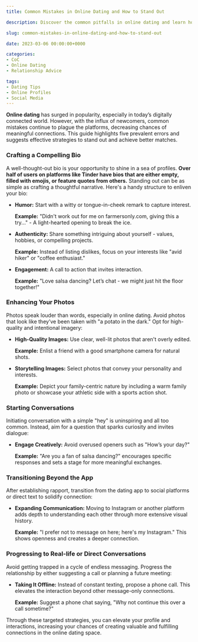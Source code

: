 ```yaml
---
title: Common Mistakes in Online Dating and How to Stand Out

description: Discover the common pitfalls in online dating and learn how to create a standout profile with actionable tips for more meaningful connections.

slug: common-mistakes-in-online-dating-and-how-to-stand-out

date: 2023-03-06 00:00:00+0000

categories:
- CoC
- Online Dating
- Relationship Advice

tags:
- Dating Tips
- Online Profiles
- Social Media
---
```


**Online dating** has surged in popularity, especially in today’s digitally connected world. However, with the influx of newcomers, common mistakes continue to plague the platforms, decreasing chances of meaningful connections. This guide highlights five prevalent errors and suggests effective strategies to stand out and achieve better matches.

### Crafting a Compelling Bio

A well-thought-out bio is your opportunity to shine in a sea of profiles. **Over half of users on platforms like Tinder have bios that are either empty, filled with emojis, or feature quotes from others.** Standing out can be as simple as crafting a thoughtful narrative. Here's a handy structure to enliven your bio:

- **Humor:** Start with a witty or tongue-in-cheek remark to capture interest.
  
  **Example:** "Didn't work out for me on farmersonly.com, giving this a try..." - A light-hearted opening to break the ice.

- **Authenticity:** Share something intriguing about yourself - values, hobbies, or compelling projects.

  **Example:** Instead of listing dislikes, focus on your interests like "avid hiker" or "coffee enthusiast."

- **Engagement:** A call to action that invites interaction.

  **Example:** "Love salsa dancing? Let’s chat - we might just hit the floor together!"

### Enhancing Your Photos

Photos speak louder than words, especially in online dating. Avoid photos that look like they’ve been taken with "a potato in the dark." Opt for high-quality and intentional imagery:

- **High-Quality Images:** Use clear, well-lit photos that aren't overly edited.
  
  **Example:** Enlist a friend with a good smartphone camera for natural shots.

- **Storytelling Images:** Select photos that convey your personality and interests.
  
  **Example:** Depict your family-centric nature by including a warm family photo or showcase your athletic side with a sports action shot.

### Starting Conversations

Initiating conversation with a simple "hey" is uninspiring and all too common. Instead, aim for a question that sparks curiosity and invites dialogue:

- **Engage Creatively:** Avoid overused openers such as "How’s your day?"
  
  **Example:** "Are you a fan of salsa dancing?" encourages specific responses and sets a stage for more meaningful exchanges.

### Transitioning Beyond the App

After establishing rapport, transition from the dating app to social platforms or direct text to solidify connection:

- **Expanding Communication:** Moving to Instagram or another platform adds depth to understanding each other through more extensive visual history.
  
  **Example:** "I prefer not to message on here; here's my Instagram." This shows openness and creates a deeper connection.

### Progressing to Real-life or Direct Conversations

Avoid getting trapped in a cycle of endless messaging. Progress the relationship by either suggesting a call or planning a future meeting:

- **Taking It Offline:** Instead of constant texting, propose a phone call. This elevates the interaction beyond other message-only connections.
  
  **Example:** Suggest a phone chat saying, "Why not continue this over a call sometime?"

Through these targeted strategies, you can elevate your profile and interactions, increasing your chances of creating valuable and fulfilling connections in the online dating space.
